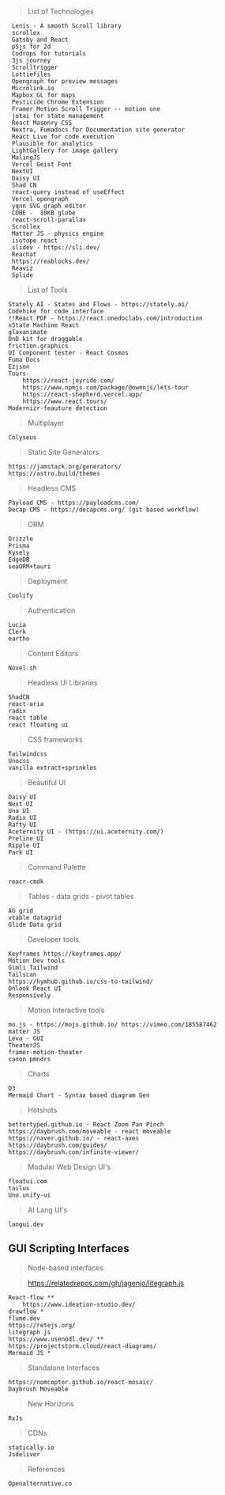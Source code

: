 >List of Technologies

	 Lenis - A smooth Scroll library
	 scrollex
	 Gatsby and React
	 p5js for 2d
	 Codrops for tutorials
	 3js journey
	 Scrolltrigger
	 Lottiefiles
	 Opengraph for preview messages
	 Microlink.io
	 Mapbox GL for maps
	 Pesticide Chrome Extension
	 Framer Motion Scroll Trigger -- motion one
	 jotai for state management
	 React Masonry CSS
	 Nextra, Fumadocs for Documentation site generator
	 React Live for code execution
	 Plausible for analytics
	 LightGallery for image gallery
	 MalingJS
	 Vercel Geist Font
	 NextUI
	 Daisy UI
	 Shad CN
	 react-query instead of useEffect
	 Vercel opengraph
	 yqnn SVG graph editor
	 COBE -  10KB globe
	 react-scroll-parallax
	 Scrollex
	 Matter JS - physics engine
	 isotope react
	 slidev - https://sli.dev/
	 Reachat
	 https://reablocks.dev/
	 Reaviz
	 Splide


>List of Tools

	Stately AI - States and Flows - https://stately.ai/
	Codehike for code interface
	!!React PDF - https://react.onedoclabs.com/introduction
	xState Machine React
	glaxanimate
	DnD kit for draggable
	friction.graphics
	UI Component tester - React Cosmos
	Fuma Docs
	Ezjson
	Tours- 
		https://react-joyride.com/
		https://www.npmjs.com/package/@owenjs/lets-tour
		https://react-shepherd.vercel.app/
		https://www.react.tours/
	Modernizr-feauture detection

>Multiplayer

	Colyseus


>Static Site Generators

	https://jamstack.org/generators/
	https://astro.build/themes

>Headless CMS

	Payload CMS - https://payloadcms.com/
	Decap CMS - https://decapcms.org/ (git based workflow)

>ORM

	Drizzle
	Prisma
	Kysely
	EdgeDB
	seaORM+tauri

>Deployment

	Coolify

>Authentication

	Lucia
	Clerk
	eartho

>Content Editors

	Novel.sh

>Headless UI Libraries

	ShadCN
	react-aria
	radix
	react table
	react floating ui

>CSS frameworks

	Tailwindcss
	Unocss
	vanilla extract+sprinkles

>Beautiful UI

	Daisy UI
	Next UI
	Una UI
	Radix UI
	Rafty UI
	Aceternity UI - (https://ui.aceternity.com/)
	Preline UI
	Ripple UI
	Park UI

>Command Palette

	reacr-cmdk

>Tables - data grids - pivot tables

	AG grid
	vtable datagrid
	Glide Data grid

>Developer tools

	Keyframes https://keyframes.app/
	Motion Dev tools 
	Gimli Tailwind
	Tailscan
	https://hymhub.github.io/css-to-tailwind/
	Onlook React UI
	Responsively

>Motion Interactive tools 

	mo.js - https://mojs.github.io/ https://vimeo.com/185587462
	matter JS
	Leva - GUI
	TheaterJS
	framer-motion-theater
	canon pmndrs

>Charts

	D3
	Mermaid Chart - Syntax based diagram Gen

>Hotshots

	bettertyped.github.io - React Zoom Pan Pinch
	https://daybrush.com/moveable - react moveable
	https://naver.github.io/ - react-axes
	https://daybrush.com/guides/
	https://daybrush.com/infinite-viewer/

>Modular Web Design UI's

	floatui.com
	tailus
	Uno.unify-ui

>AI Lang UI's

	langui.dev

## GUI Scripting Interfaces

>Node-based interfaces

>https://relatedrepos.com/gh/jagenjo/litegraph.js

	React-flow **
		https://www.ideation-studio.dev/
	drawflow *
	flume.dev
	https://retejs.org/
	litegraph js
	https://www.usenodl.dev/ **
	https://projectstorm.cloud/react-diagrams/
	Mermaid JS *

>Standalone Interfaces

	https://nomcopter.github.io/react-mosaic/
	Daybrush Moveable

>New Horizons

	RxJs

>CDNs

	statically.io
	Jsdeliver

>References

	Openalternative.co